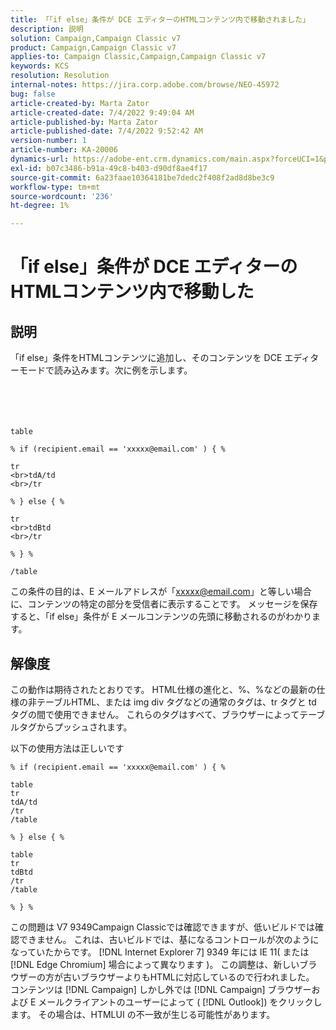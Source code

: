 ```yaml
---
title: 「「if else」条件が DCE エディターのHTMLコンテンツ内で移動されました」
description: 説明
solution: Campaign,Campaign Classic v7
product: Campaign,Campaign Classic v7
applies-to: Campaign Classic,Campaign,Campaign Classic v7
keywords: KCS
resolution: Resolution
internal-notes: https://jira.corp.adobe.com/browse/NEO-45972
bug: false
article-created-by: Marta Zator
article-created-date: 7/4/2022 9:49:04 AM
article-published-by: Marta Zator
article-published-date: 7/4/2022 9:52:42 AM
version-number: 1
article-number: KA-20006
dynamics-url: https://adobe-ent.crm.dynamics.com/main.aspx?forceUCI=1&pagetype=entityrecord&etn=knowledgearticle&id=9d9f6384-7efb-ec11-82e5-000d3a5a3540
exl-id: b07c3486-b91a-49c8-b403-d90df8ae4f17
source-git-commit: 6a23faae10364181be7dedc2f408f2ad8d8be3c9
workflow-type: tm+mt
source-wordcount: '236'
ht-degree: 1%

---
```


# 「if else」条件が DCE エディターのHTMLコンテンツ内で移動した

## 説明

「if else」条件をHTMLコンテンツに追加し、そのコンテンツを DCE エディターモードで読み込みます。次に例を示します。<br><br> <br><br><br>

```
table

% if (recipient.email == 'xxxxx@email.com' ) { %

tr
<br>tdA/td
<br>/tr

% } else { %

tr
<br>tdBtd
<br>/tr

% } %

/table
```


この条件の目的は、E メールアドレスが「xxxxx@email.com」と等しい場合に、コンテンツの特定の部分を受信者に表示することです。 メッセージを保存すると、「if else」条件が E メールコンテンツの先頭に移動されるのがわかります。


## 解像度


この動作は期待されたとおりです。 HTML仕様の進化と、%、%などの最新の仕様の非テーブルHTML、または img div タグなどの通常のタグは、tr タグと td タグの間で使用できません。 これらのタグはすべて、ブラウザーによってテーブルタグからプッシュされます。

以下の使用方法は正しいです

```
% if (recipient.email == 'xxxxx@email.com' ) { %

table
tr
tdA/td
/tr
/table

% } else { %

table
tr
tdBtd
/tr
/table

% } %
```

この問題は V7 9349Campaign Classicでは確認できますが、低いビルドでは確認できません。 これは、古いビルドでは、基になるコントロールが次のようになっていたからです。 [!DNL Internet Explorer 7] 9349 年には IE 11( または [!DNL Edge Chromium] 場合によって異なります )。 この調整は、新しいブラウザーの方が古いブラウザーよりもHTMLに対応しているので行われました。 コンテンツは [!DNL Campaign] しかし外では [!DNL Campaign] ブラウザーおよび E メールクライアントのユーザーによって ( [!DNL Outlook]) をクリックします。 その場合は、HTMLUI の不一致が生じる可能性があります。
